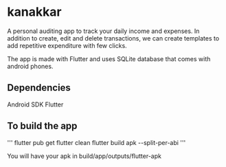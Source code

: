 # kanakkar

A personal auditing app to track your daily income and expenses. 
In addition to create, edit and delete transactions, we can create templates to add repetitive expenditure with few clicks.

The app is made with Flutter and uses SQLite database that comes with android phones. 


## Dependencies

Android SDK
Flutter

## To build the app 

'''
flutter pub get
flutter clean
flutter build apk --split-per-abi
'''

You will have your apk in build/app/outputs/flutter-apk